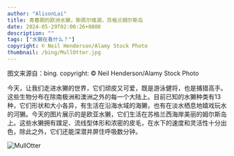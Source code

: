 ```yaml
---
author: "AlisonLai"
title: 青春期的欧洲水獭，斯佩尔维湖，苏格兰姆尔斯岛
date: 2024-05-29T02:00:26+0800
description: ""
tags: ["水獭在看什么？"]
copyright: © Neil Henderson/Alamy Stock Photo
thumbnail: /bing/MullOtter.jpg
---
```

图文来源自：bing.  copyright: © Neil Henderson/Alamy Stock Photo

今天，让我们走进水獭的世界，它们顽皮又可爱，既是游泳健将，也是捕猎高手。这些生物分布在除南极洲和澳洲之外的每一个大陆上。目前已知的水獭种类有13种，它们形状和大小各异，有生活在沿海水域的海獭，也有在淡水栖息地嬉戏玩水的河獭。今天的图片展示的是欧亚水獭，它们生活在苏格兰西海岸美丽的姆尔斯岛上。这些水獭拥有蹼足、流线型体形和浓密的皮毛，在水下的速度和灵活性十分出色，除此之外，它们还能深潜并屏住呼吸数分钟。

![MullOtter](/bing/MullOtter.jpg)